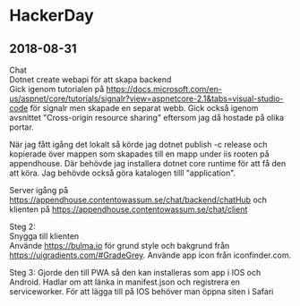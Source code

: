 # HackerDay

## 2018-08-31
Chat  
Dotnet create webapi för att skapa backend  
Gick igenom tutorialen på https://docs.microsoft.com/en-us/aspnet/core/tutorials/signalr?view=aspnetcore-2.1&tabs=visual-studio-code för signalr men skapade en separat webb. Gick också igenom avsnittet "Cross-origin resource sharing" eftersom jag då hostade på olika portar.  
  
När jag fått igång det lokalt så körde jag dotnet publish -c release och kopierade över mappen som skapades till en mapp under iis rooten på appendhouse. Där behövde jag installera dotnet core runtime för att få den att köra. Jag behövde också göra katalogen tilll "application".  
  
Server igång på https://appendhouse.contentowassum.se/chat/backend/chatHub och klienten på https://appendhouse.contentowassum.se/chat/client

Steg 2:  
Snygga till klienten  
Använde https://bulma.io för grund style och bakgrund från https://uigradients.com/#GradeGrey. Använde app icon från iconfinder.com. 

Steg 3:
Gjorde den till PWA så den kan installeras som app i IOS och Android. Hadlar om att länka in manifest.json och registrera en serviceworker. För att lägga till på IOS behöver man öppna siten i Safari
